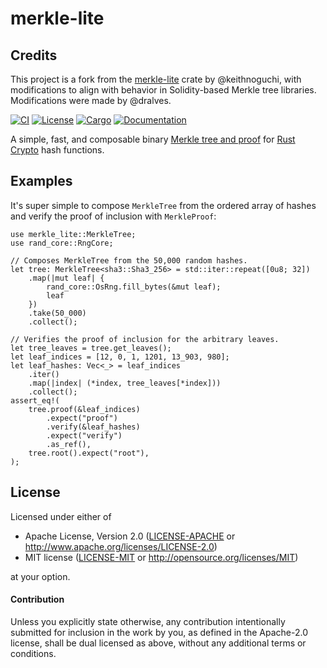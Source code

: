 # merkle-lite

## Credits

This project is a fork from the [merkle-lite](https://github.com/keithnoguchi/merkle-lite) crate by @keithnoguchi, with modifications to align with behavior in Solidity-based Merkle tree libraries. Modifications were made by @dralves.

[![CI](https://github.com/keithnoguchi/merkle-lite/actions/workflows/ci.yml/badge.svg)](https://github.com/keithnoguchi/merkle-lite/actions)
[![License](https://img.shields.io/badge/license-Apache--2.0_OR_MIT-blue.svg)](https://github.com/keithnoguchi/merkle-lite)
[![Cargo](https://img.shields.io/crates/v/merkle-lite.svg)](https://crates.io/crates/merkle-lite)
[![Documentation](https://docs.rs/merkle-lite/badge.svg)](https://docs.rs/merkle-lite)

A simple, fast, and composable binary [Merkle tree and proof]
for [Rust Crypto] hash functions.

## Examples

It's super simple to compose `MerkleTree` from the ordered array
of hashes and verify the proof of inclusion with `MerkleProof`:

```
use merkle_lite::MerkleTree;
use rand_core::RngCore;

// Composes MerkleTree from the 50,000 random hashes.
let tree: MerkleTree<sha3::Sha3_256> = std::iter::repeat([0u8; 32])
    .map(|mut leaf| {
        rand_core::OsRng.fill_bytes(&mut leaf);
        leaf
    })
    .take(50_000)
    .collect();

// Verifies the proof of inclusion for the arbitrary leaves.
let tree_leaves = tree.get_leaves();
let leaf_indices = [12, 0, 1, 1201, 13_903, 980];
let leaf_hashes: Vec<_> = leaf_indices
    .iter()
    .map(|index| (*index, tree_leaves[*index]))
    .collect();
assert_eq!(
    tree.proof(&leaf_indices)
        .expect("proof")
        .verify(&leaf_hashes)
        .expect("verify")
        .as_ref(),
    tree.root().expect("root"),
);
```

## License

Licensed under either of

- Apache License, Version 2.0 ([LICENSE-APACHE](LICENSE-APACHE) or http://www.apache.org/licenses/LICENSE-2.0)
- MIT license ([LICENSE-MIT](LICENSE-MIT) or http://opensource.org/licenses/MIT)

at your option.

#### Contribution

Unless you explicitly state otherwise, any contribution intentionally submitted
for inclusion in the work by you, as defined in the Apache-2.0 license, shall be
dual licensed as above, without any additional terms or conditions.

[merkle tree and proof]: https://en.wikipedia.org/wiki/Merkle_tree
[rust crypto]: https://github.com/RustCrypto

